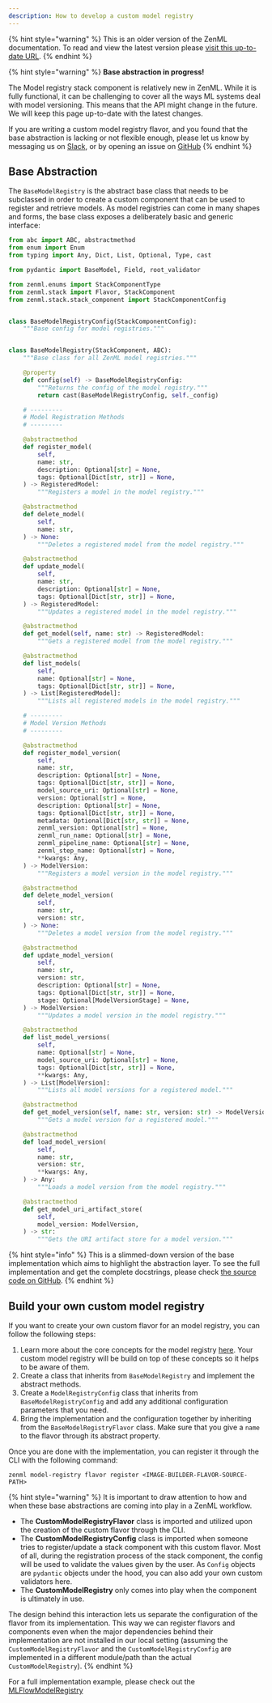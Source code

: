 ```yaml
---
description: How to develop a custom model registry
---
```


{% hint style="warning" %}
This is an older version of the ZenML documentation. To read and view the latest version please [visit this up-to-date URL](https://docs.zenml.io).
{% endhint %}


{% hint style="warning" %}
**Base abstraction in progress!**

The Model registry stack component is relatively new in ZenML. While it is fully
functional, it can be challenging to cover all the ways ML systems deal with
model versioning. This means that the API might change in the future. We will 
keep this page up-to-date with the latest changes.

If you are writing a custom model registry flavor, and you found that the base
abstraction is lacking or not flexible enough, please let us know by messaging
us on [Slack](https://zenml.io/slack), or by opening an issue on
[GitHub](https://github.com/zenml-io/zenml/issues/new/choose)
{% endhint %}

## Base Abstraction

The `BaseModelRegistry` is the abstract base class that needs to be subclassed
in order to create a custom component that can be used to register and retrieve
models. As model registries can come in many shapes and forms, the base class
exposes a deliberately basic and generic interface:

```python
from abc import ABC, abstractmethod
from enum import Enum
from typing import Any, Dict, List, Optional, Type, cast

from pydantic import BaseModel, Field, root_validator

from zenml.enums import StackComponentType
from zenml.stack import Flavor, StackComponent
from zenml.stack.stack_component import StackComponentConfig


class BaseModelRegistryConfig(StackComponentConfig):
    """Base config for model registries."""


class BaseModelRegistry(StackComponent, ABC):
    """Base class for all ZenML model registries."""

    @property
    def config(self) -> BaseModelRegistryConfig:
        """Returns the config of the model registry."""
        return cast(BaseModelRegistryConfig, self._config)

    # ---------
    # Model Registration Methods
    # ---------

    @abstractmethod
    def register_model(
        self,
        name: str,
        description: Optional[str] = None,
        tags: Optional[Dict[str, str]] = None,
    ) -> RegisteredModel:
        """Registers a model in the model registry."""

    @abstractmethod
    def delete_model(
        self,
        name: str,
    ) -> None:
        """Deletes a registered model from the model registry."""

    @abstractmethod
    def update_model(
        self,
        name: str,
        description: Optional[str] = None,
        tags: Optional[Dict[str, str]] = None,
    ) -> RegisteredModel:
        """Updates a registered model in the model registry."""

    @abstractmethod
    def get_model(self, name: str) -> RegisteredModel:
        """Gets a registered model from the model registry."""

    @abstractmethod
    def list_models(
        self,
        name: Optional[str] = None,
        tags: Optional[Dict[str, str]] = None,
    ) -> List[RegisteredModel]:
        """Lists all registered models in the model registry."""

    # ---------
    # Model Version Methods
    # ---------

    @abstractmethod
    def register_model_version(
        self,
        name: str,
        description: Optional[str] = None,
        tags: Optional[Dict[str, str]] = None,
        model_source_uri: Optional[str] = None,
        version: Optional[str] = None,
        description: Optional[str] = None,
        tags: Optional[Dict[str, str]] = None,
        metadata: Optional[Dict[str, str]] = None,
        zenml_version: Optional[str] = None,
        zenml_run_name: Optional[str] = None,
        zenml_pipeline_name: Optional[str] = None,
        zenml_step_name: Optional[str] = None,
        **kwargs: Any,
    ) -> ModelVersion:
        """Registers a model version in the model registry."""

    @abstractmethod
    def delete_model_version(
        self,
        name: str,
        version: str,
    ) -> None:
        """Deletes a model version from the model registry."""

    @abstractmethod
    def update_model_version(
        self,
        name: str,
        version: str,
        description: Optional[str] = None,
        tags: Optional[Dict[str, str]] = None,
        stage: Optional[ModelVersionStage] = None,
    ) -> ModelVersion:
        """Updates a model version in the model registry."""

    @abstractmethod
    def list_model_versions(
        self,
        name: Optional[str] = None,
        model_source_uri: Optional[str] = None,
        tags: Optional[Dict[str, str]] = None,
        **kwargs: Any,
    ) -> List[ModelVersion]:
        """Lists all model versions for a registered model."""

    @abstractmethod
    def get_model_version(self, name: str, version: str) -> ModelVersion:
        """Gets a model version for a registered model."""

    @abstractmethod
    def load_model_version(
        self,
        name: str,
        version: str,
        **kwargs: Any,
    ) -> Any:
        """Loads a model version from the model registry."""

    @abstractmethod
    def get_model_uri_artifact_store(
        self,
        model_version: ModelVersion,
    ) -> str:
        """Gets the URI artifact store for a model version."""
```

{% hint style="info" %}
This is a slimmed-down version of the base implementation which aims to 
highlight the abstraction layer. To see the full implementation 
and get the complete docstrings, please check
[the source code on GitHub](https://github.com/zenml-io/zenml/blob/main/src/zenml/model_registries/base_model_registry.py).
{% endhint %}

## Build your own custom model registry

If you want to create your own custom flavor for an model registry, you can 
follow the following steps:

1. Learn more about the core concepts for the model registry 
   [here](model-registries.md#model-registry-concepts-and-terminology). Your 
   custom model registry will be build on top of these concepts so it helps to be 
   aware of them.
2. Create a class that inherits from `BaseModelRegistry` and implement the 
   abstract methods. 
3. Create a `ModelRegistryConfig` class that inherits from 
   `BaseModelRegistryConfig` and add any additional configuration parameters 
   that you need.
4. Bring the implementation and the configuration together by inheriting
from the `BaseModelRegistryFlavor` class. Make sure that you give a `name`
to the flavor through its abstract property.

Once you are done with the implementation, you can register it through the CLI 
with the following command:

```shell
zenml model-registry flavor register <IMAGE-BUILDER-FLAVOR-SOURCE-PATH>
```

{% hint style="warning" %}
It is important to draw attention to how and when these base abstractions are 
coming into play in a ZenML workflow.

- The **CustomModelRegistryFlavor** class is imported and utilized upon the 
creation of the custom flavor through the CLI.
- The **CustomModelRegistryConfig** class is imported when someone tries to 
register/update a stack component with this custom flavor. Most of all, 
during the registration process of the stack component, the config will be used 
to validate the values given by the user. As `Config` objects are 
`pydantic` objects under the hood, you can also add your own custom validators here.
- The **CustomModelRegistry** only comes into play when the component is 
ultimately in use. 

The design behind this interaction lets us separate the configuration of the 
flavor from its implementation. This way we can register flavors and components 
even when the major dependencies behind their implementation are not installed
in our local setting (assuming the `CustomModelRegistryFlavor` and the 
`CustomModelRegistryConfig` are implemented in a different module/path than
the actual `CustomModelRegistry`).
{% endhint %}

For a full implementation example, please check out the
[MLFlowModelRegistry](https://apidocs.zenml.io/latest/integration_code_docs/integrations-mlflow/#zenml.integrations.mlflow.model_registry.MLFlowModelRegistry)